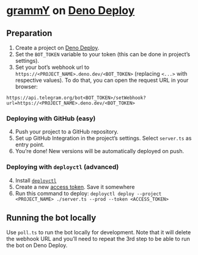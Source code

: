 # [grammY](https://grammy.dev) on [Deno Deploy](https://deno.com/deploy)

## Preparation

1. Create a project on [Deno Deploy](https://deno.com/deploy).
2. Set the `BOT_TOKEN` variable to your token (this can be done in project’s settings).
3. Set your bot’s webhook url to `https://<PROJECT_NAME>.deno.dev/<BOT_TOKEN>` (replacing `<...>` with respective values).
 To do that, you can open the request URL in your browser:

```text
https://api.telegram.org/bot<BOT_TOKEN>/setWebhook?url=https://<PROJECT_NAME>.deno.dev/<BOT_TOKEN>
```

### Deploying with GitHub (easy)

4. Push your project to a GitHub repository.
5. Set up GitHub Integration in the project’s settings. Select `server.ts` as entry point.
6. You’re done! New versions will be automatically deployed on push.

### Deploying with `deployctl` (advanced)

4. Install [`deployctl`](https://github.com/denoland/deployctl)
5. Create a new [access token](https://dash.deno.com/user/access-tokens). Save it somewhere
6. Run this command to deploy: `deployctl deploy --project <PROJECT_NAME> ./server.ts --prod --token <ACCESS_TOKEN>`

## Running the bot locally

Use `poll.ts` to run the bot locally for development. Note that it will delete the webhook URL and you’ll need to repeat the 3rd step to be able to run the bot on Deno Deploy.
